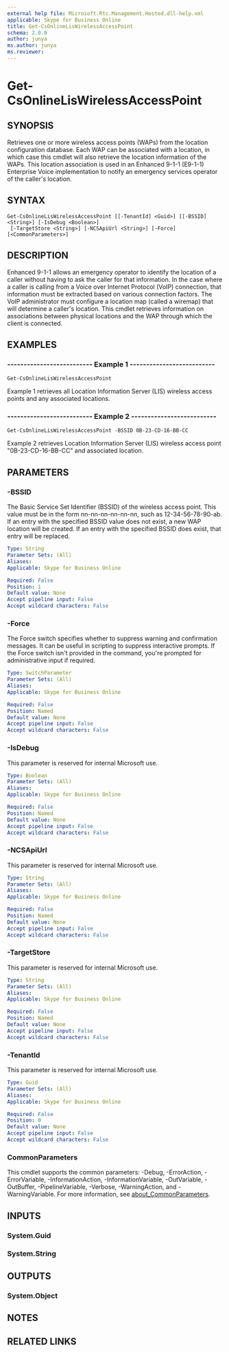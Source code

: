 ```yaml
---
external help file: Microsoft.Rtc.Management.Hosted.dll-help.xml
applicable: Skype for Business Online
title: Get-CsOnlineLisWirelessAccessPoint
schema: 2.0.0
author: junya
ms.author: junya
ms.reviewer:
---
```


# Get-CsOnlineLisWirelessAccessPoint

## SYNOPSIS
Retrieves one or more wireless access points (WAPs) from the location configuration database. Each WAP can be associated with a location, in which case this cmdlet will also retrieve the location information of the WAPs. This location association is used in an Enhanced 9-1-1 (E9-1-1) Enterprise Voice implementation to notify an emergency services operator of the caller's location.

## SYNTAX

```
Get-CsOnlineLisWirelessAccessPoint [[-TenantId] <Guid>] [[-BSSID] <String>] [-IsDebug <Boolean>]
 [-TargetStore <String>] [-NCSApiUrl <String>] [-Force] [<CommonParameters>]
```

## DESCRIPTION
Enhanced 9-1-1 allows an emergency operator to identify the location of a caller without having to ask the caller for that information. In the case where a caller is calling from a Voice over Internet Protocol (VoIP) connection, that information must be extracted based on various connection factors. The VoIP administrator must configure a location map (called a wiremap) that will determine a caller's location. This cmdlet retrieves information on associations between physical locations and the WAP through which the client is connected.

## EXAMPLES

### -------------------------- Example 1 --------------------------
```
Get-CsOnlineLisWirelessAccessPoint
```

Example 1 retrieves all Location Information Server (LIS) wireless access points and any associated locations.


### -------------------------- Example 2 --------------------------
```
Get-CsOnlineLisWirelessAccessPoint -BSSID 0B-23-CD-16-BB-CC
```

Example 2 retrieves Location Information Server (LIS) wireless access point "0B-23-CD-16-BB-CC" and associated location.

## PARAMETERS

### -BSSID
The Basic Service Set Identifier (BSSID) of the wireless access point. This value must be in the form nn-nn-nn-nn-nn-nn, such as 12-34-56-78-90-ab. If an entry with the specified BSSID value does not exist, a new WAP location will be created. If an entry with the specified BSSID does exist, that entry will be replaced.

```yaml
Type: String
Parameter Sets: (All)
Aliases:
Applicable: Skype for Business Online

Required: False
Position: 1
Default value: None
Accept pipeline input: False
Accept wildcard characters: False
```

### -Force
The Force switch specifies whether to suppress warning and confirmation messages.
It can be useful in scripting to suppress interactive prompts.
If the Force switch isn't provided in the command, you're prompted for administrative input if required.

```yaml
Type: SwitchParameter
Parameter Sets: (All)
Aliases:
Applicable: Skype for Business Online

Required: False
Position: Named
Default value: None
Accept pipeline input: False
Accept wildcard characters: False
```

### -IsDebug
This parameter is reserved for internal Microsoft use.

```yaml
Type: Boolean
Parameter Sets: (All)
Aliases:
Applicable: Skype for Business Online

Required: False
Position: Named
Default value: None
Accept pipeline input: False
Accept wildcard characters: False
```

### -NCSApiUrl
This parameter is reserved for internal Microsoft use.

```yaml
Type: String
Parameter Sets: (All)
Aliases:
Applicable: Skype for Business Online

Required: False
Position: Named
Default value: None
Accept pipeline input: False
Accept wildcard characters: False
```

### -TargetStore
This parameter is reserved for internal Microsoft use.

```yaml
Type: String
Parameter Sets: (All)
Aliases:
Applicable: Skype for Business Online

Required: False
Position: Named
Default value: None
Accept pipeline input: False
Accept wildcard characters: False
```

### -TenantId
This parameter is reserved for internal Microsoft use.

```yaml
Type: Guid
Parameter Sets: (All)
Aliases:
Applicable: Skype for Business Online

Required: False
Position: 0
Default value: None
Accept pipeline input: False
Accept wildcard characters: False
```

### CommonParameters
This cmdlet supports the common parameters: -Debug, -ErrorAction, -ErrorVariable, -InformationAction, -InformationVariable, -OutVariable, -OutBuffer, -PipelineVariable, -Verbose, -WarningAction, and -WarningVariable. For more information, see [about_CommonParameters](https://go.microsoft.com/fwlink/?LinkID=113216).


## INPUTS


### System.Guid


### System.String


## OUTPUTS


### System.Object


## NOTES


## RELATED LINKS

